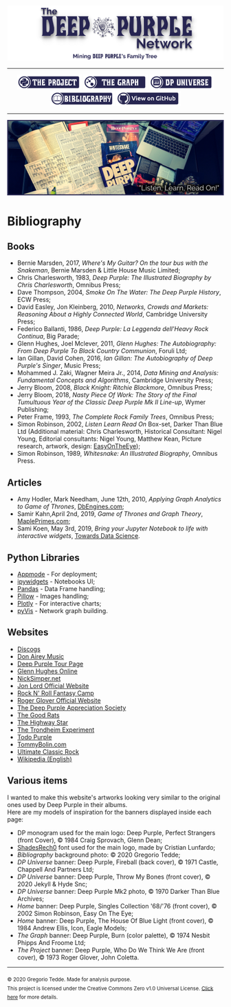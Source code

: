 <div align="center"><a href="https://greggtdd.github.io/DeepPurpleNetwork/"><img src="https://raw.githubusercontent.com/greggtdd/DeepPurpleNetwork/master/docs/site_images/dpnetwork_banner.png"></a></div>

___

<div align="center"><a href="https://greggtdd.github.io/DeepPurpleNetwork/pages/project"><img src="https://raw.githubusercontent.com/greggtdd/DeepPurpleNetwork/master/docs/site_images/button_proj.png"  width="150" height="35"></a> <a href="https://greggtdd.github.io/DeepPurpleNetwork/pages/graph"><img src="https://raw.githubusercontent.com/greggtdd/DeepPurpleNetwork/master/docs/site_images/button_graph.png"  width="150" height="35"></a> <a href="https://greggtdd.github.io/DeepPurpleNetwork/pages/dp_universe"><img src="https://raw.githubusercontent.com/greggtdd/DeepPurpleNetwork/master/docs/site_images/button_univ.png"  width="150" height="35"></a> <a href="https://greggtdd.github.io/DeepPurpleNetwork/pages/bibliography"><img src="https://raw.githubusercontent.com/greggtdd/DeepPurpleNetwork/master/docs/site_images/button_biblio.png"  width="150" height="35"></a> <a href="https://github.com/greggtdd/DeepPurpleNetwork"><img src="https://raw.githubusercontent.com/greggtdd/DeepPurpleNetwork/master/docs/site_images/button_git.png"  width="150" height="35"></a></div>

___

![The Deep Purple Network Bibliography](https://raw.githubusercontent.com/greggtdd/DeepPurpleNetwork/master/docs/site_images/gt-studio.jpg)

# Bibliography
## Books
* Bernie Marsden, 2017, <em>Where's My Guitar? On the tour bus with the Snakeman</em>, Bernie Marsden & Little House Music Limited;
* Chris Charlesworth, 1983, <em>Deep Purple: The Illustrated Biography by Chris Charlesworth</em>, Omnibus Press;
* Dave Thompson, 2004, <em>Smoke On The Water: The Deep Purple History</em>, ECW Press;
* David Easley, Jon Kleinberg, 2010, <em>Networks, Crowds and Markets: Reasoning About a Highly Connected World</em>, Cambridge University Press;
* Federico Ballanti, 1986, <em>Deep Purple: La Leggenda dell'Heavy Rock Continua</em>, Big Parade;
* Glenn Hughes, Joel Mclever, 2011, <em>Glenn Hughes: The Autobiography: From Deep Purple To Black Country Communion</em>, Foruli Ltd;
* Ian Gillan, David Cohen, 2016, <em>Ian Gillan: The Autobiography of Deep Purple's Singer</em>, Music Press;
* Mohammed J. Zaki, Wagner Meira Jr., 2014, <em>Data Mining and Analysis: Fundamental Concepts and Algorithms</em>, Cambridge University Press;
* Jerry Bloom, 2008, <em>Black Knight: Ritchie Blackmore</em>, Omnibus Press;
* Jerry Bloom, 2018, <em>Nasty Piece Of Work: The Story of the Final Tumultuous Year of the Classic Deep Purple Mk II Line-up</em>, Wymer Publishing;
* Peter Frame, 1993, <em>The Complete Rock Family Trees</em>, Omnibus Press;
* Simon Robinson, 2002, <em>Listen Learn Read On</em> Box-set, Darker Than Blue Ltd (Additional material: Chris Charlesworth, Historical Consultant: Nigel Young, Editorial consultants: Nigel Young, Matthew Kean, Picture research, artwork, design: <a href="https://easyontheeyebooks.wordpress.com/author/inrock777/" target="_blank">EasyOnTheEye</a>);
* Simon Robinson, 1989, <em>Whitesnake: An Illustrated Biography</em>, Omnibus Press.

## Articles
* Amy Hodler, Mark Needham, June 12th, 2010, <em>Applying Graph Analytics to Game of Thrones</em>, <a href="https://db-engines.com/en/blog_post/81" target="_blank">DbEngines.com</a>;
* Samir Kahn,April 2nd, 2019, <em>Game of Thrones and Graph Theory</em>, <a href="https://www.mapleprimes.com/maplesoftblog/210356-Game-Of-Thrones-And-Graph-Theory" target="_blank">MaplePrimes.com</a>;
* Sami Koen, May 3rd, 2019, <em>Bring your Jupyter Notebook to life with interactive widgets</em>, <a href="https://towardsdatascience.com/bring-your-jupyter-notebook-to-life-with-interactive-widgets-bc12e03f0916" target="_blank">Towards Data Science</a>.

## Python Libraries
* <a href="https://github.com/oschuett/appmode" target="_blank">Appmode</a> - For deployment;
* <a href="https://github.com/jupyter-widgets/ipywidgets" target="_blank">ipywidgets</a> - Notebooks UI;
* <a href="https://pandas.pydata.org" target="_blank">Pandas</a> - Data Frame handling;
* <a href="https://github.com/python-pillow/Pillow" target="_blank">Pillow</a> - Images handling;
* <a href="https://plotly.com/python/" target="_blank">Plotly</a> - For interactive charts;
* <a href="https://github.com/WestHealth/pyvis" target="_blank">pyVis</a> - Network graph building.

## Websites
* <a href="https://www.discogs.com" target="_blank">Discogs</a>
* <a href="http://www.donairey.com" target="_blank">Don Airey Music</a>
* <a href="https://www.purple.de/dirk/purple/" target="_blank">Deep Purple Tour Page</a>
* <a href="http://www.glennhughes.com/tour.html" target="_blank">Glenn Hughes Online</a>
* <a href="http://www.nicksimper.net" target="_blank">NickSimper.net</a>
* <a href="https://jonlord.org" target="_blank">Jon Lord Official Website</a>
* <a href="https://www.rockcamp.com" target="_blank">Rock N' Roll Fantasy Camp</a>
* <a href="https://www.rogerglover.com" target="_blank">Roger Glover Official Website</a>
* <a href="http://www.deep-purple.net" target="_blank">The Deep Purple Appreciation Society</a>
* <a href="https://www.goodrats.com" target="_blank">The Good Rats</a>
* <a href="https://www.thehighwaystar.com" target="_blank">The Highway Star</a>
* <a href="https://trondheimexperiment.com/intro.html" target="_blank">The Trondheim Experiment</a>
* <a href="https://todopurple.blogspot.com" target="_blank">Todo Purple</a>
* <a href="https://www.tommybolin.com" target="_blank">TommyBolin.com</a>
* <a href="https://ultimateclassicrock.com" target="_blank">Ultimate Classic Rock</a>
* <a href="https://en.wikipedia.org/wiki/Main_Page" target="_blank">Wikipedia (English)</a>

## Various items
I wanted to make this website's artworks looking very similar to the original ones used by Deep Purple in their albums.<br>
Here are my models of inspiration for the banners displayed inside each page:
* DP monogram used for the main logo: Deep Purple, Perfect Strangers (front Cover), © 1984 Craig Sprovach, Glenn Dean;
* <a href="https://www.dafont.com/it/shadesrech0.font" target="_blank">ShadesRech0</a> font used for the main logo, made by Cristian Lunfardo;
* <em>Bibliography</em> background photo: © 2020 Gregorio Tedde;
* <em>DP Universe</em> banner: Deep Purple, Fireball (back cover), © 1971 Castle, Chappell And Partners Ltd;
* <em>DP Universe</em> banner: Deep Purple, Throw My Bones (front cover), © 2020 Jekyll & Hyde Snc;
* <em>DP Universe</em> banner: Deep Purple Mk2 photo, © 1970 Darker Than Blue Archives;
* <em>Home</em> banner: Deep Purple, Singles Collection '68/'76 (front cover), © 2002 Simon Robinson, Easy On The Eye;
* <em>Home</em> banner: Deep Purple, The House Of Blue Light (front cover), © 1984 Andrew Ellis, Icon, Eagle Models;
* <em>The Graph</em> banner: Deep Purple, Burn (color palette), © 1974 Nesbit Phipps And Froome Ltd;
* <em>The Project</em> banner: Deep Purple, Who Do We Think We Are (front cover), © 1973 Roger Glover, John Coletta.

___
<sub>© 2020 Gregorio Tedde. Made for analysis purpose.</sub><br>
<sub>This project is licensed under the Creative Commons Zero v1.0 Universal License. <a href="https://github.com/greggtdd/DeepPurpleNetwork/blob/master/LICENSE" target="_blank">Click here</a> for more details.</sub>
